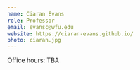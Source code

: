 ```yaml
---
name: Ciaran Evans
role: Professor
email: evansc@wfu.edu
website: https://ciaran-evans.github.io/
photo: ciaran.jpg
---
```


Office hours: TBA

